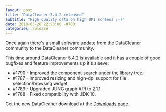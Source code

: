 ```yaml
---
layout: post
title: "DataCleaner 5.4.2 released"
subtitle: "High quality data on high DPI screens ;-)"
date: 2018-05-28 22:23:00 -0700
categories: release
---
```


Once again there's a small software update from the DataCleaner community to the DataCleaner community.

This time around DataCleaner 5.4.2 is available and it has a couple of good bugfixes and feature improvements up it's sleeve:

 * #1790 - Improved the component search under the library tree.
 * #1787 - Improved resizing and high-dpi support for file selection/browsing widget.
 * #1789 - Upgraded JUNG graph API to 2.1.1.
 * #1788 - Fixed compatibility with JDK 10.

Get the new DataCleaner download at the [Downloads page](/downloads).
